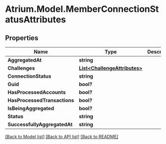 # Atrium.Model.MemberConnectionStatusAttributes
## Properties

Name | Type | Description | Notes
------------ | ------------- | ------------- | -------------
**AggregatedAt** | **string** |  | [optional] 
**Challenges** | [**List&lt;ChallengeAttributes&gt;**](ChallengeAttributes.md) |  | [optional] 
**ConnectionStatus** | **string** |  | [optional] 
**Guid** | **bool?** |  | [optional] 
**HasProcessedAccounts** | **bool?** |  | [optional] 
**HasProcessedTransactions** | **bool?** |  | [optional] 
**IsBeingAggregated** | **bool?** |  | [optional] 
**Status** | **string** |  | [optional] 
**SuccessfullyAggregatedAt** | **string** |  | [optional] 

[[Back to Model list]](../README.md#documentation-for-models) [[Back to API list]](../README.md#documentation-for-api-endpoints) [[Back to README]](../README.md)

